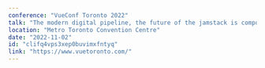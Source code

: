 ```yaml
---
conference: "VueConf Toronto 2022"
talk: "The modern digital pipeline, the future of the jamstack is composable"
location: "Metro Toronto Convention Centre"
date: "2022-11-02"
id: "clifq4vps3xep0buvimxfntyq"
link: "https://www.vuetoronto.com/"
---
```



